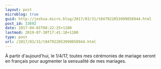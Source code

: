 ```yaml
---
layout: post
microblog: true
guid: http://joshua.micro.blog/2017/03/31/t847922053999058944.html
post_id: 33692
date: 2017-04-01T08:22:25+1100
lastmod: 2019-07-30T17:41:18+1100
type: post
url: /2017/03/31/t847922053999058944.html
---
```

À partir d'aujourd'hui, le 1/4/17, toutes mes cérémonies de mariage seront en français pour augmenter la sensualité de mes mariages.
